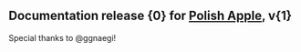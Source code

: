 ## Documentation release {0} for [Polish Apple](https://www.google.com/search?q=Polish+Apple), v{1}
Special thanks to @ggnaegi!
